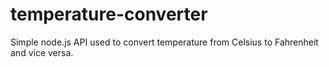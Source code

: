# temperature-converter
Simple node.js API used to convert temperature from Celsius to Fahrenheit and vice versa.
